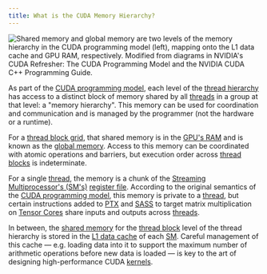 ```yaml
---
title: What is the CUDA Memory Hierarchy?
---
```


![[Shared memory](/gpu-glossary/device-software/shared-memory) and [global memory](/gpu-glossary/device-software/global-memory) are two levels of the memory hierarchy in the [CUDA programming model](/gpu-glossary/device-software/cuda-programming-model) (left), mapping onto the [L1 data cache](/gpu-glossary/device-hardware/l1-data-cache) and [GPU RAM](/gpu-glossary/device-hardware/gpu-ram), respectively. Modified from diagrams in NVIDIA's [CUDA Refresher: The CUDA Programming Model](https://developer.nvidia.com/blog/cuda-refresher-cuda-programming-model/) and the NVIDIA [CUDA C++ Programming Guide](https://docs.nvidia.com/cuda/cuda-c-programming-guide/index.html#programming-model).](themed-image://cuda-programming-model.svg)

As part of the
[CUDA programming model](/gpu-glossary/device-software/cuda-programming-model),
each level of the
[thread hierarchy](/gpu-glossary/device-software/thread-hierarchy) has access to
a distinct block of memory shared by all
[threads](/gpu-glossary/device-software/thread) in a group at that level: a
"memory hierarchy". This memory can be used for coordination and communication
and is managed by the programmer (not the hardware or a runtime).

For a [thread block grid](/gpu-glossary/device-software/thread-block-grid), that
shared memory is in the [GPU's RAM](/gpu-glossary/device-hardware/gpu-ram) and
is known as the [global memory](/gpu-glossary/device-software/global-memory).
Access to this memory can be coordinated with atomic operations and barriers,
but execution order across
[thread blocks](/gpu-glossary/device-software/thread-block) is indeterminate.

For a single [thread](/gpu-glossary/device-software/thread), the memory is a
chunk of the
[Streaming Multiprocessor's (SM's)](/gpu-glossary/device-hardware/streaming-multiprocessor)
[register file](/gpu-glossary/device-hardware/register-file). According to the
original semantics of the
[CUDA programming model](/gpu-glossary/device-software/cuda-programming-model),
this memory is private to a [thread](/gpu-glossary/device-software/thread), but
certain instructions added to
[PTX](/gpu-glossary/device-software/parallel-thread-execution) and
[SASS](/gpu-glossary/device-software/streaming-assembler) to target matrix
multiplication on [Tensor Cores](/gpu-glossary/device-hardware/tensor-core)
share inputs and outputs across [threads](/gpu-glossary/device-software/thread).

In between, the [shared memory](/gpu-glossary/device-software/shared-memory) for
the [thread block](/gpu-glossary/device-software/thread-block) level of the
thread hierarchy is stored in the
[L1 data cache](/gpu-glossary/device-hardware/l1-data-cache) of each
[SM](/gpu-glossary/device-hardware/streaming-multiprocessor). Careful management
of this cache — e.g. loading data into it to support the maximum number of
arithmetic operations before new data is loaded — is key to the art of designing
high-performance CUDA [kernels](/gpu-glossary/device-software/kernel).
